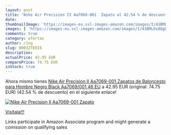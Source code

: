 ```yaml
---
layout: post
title: 'Nike Air Precision II Aa7069-001  Zapato al 42.54 % de descuento'
date: 
thumbnailImage: 'https://images-eu.ssl-images-amazon.com/images/I/41BMLOs8QgL._SL200_.jpg'
images: [ 'https://images-eu.ssl-images-amazon.com/images/I/41BMLOs8QgL._SL200_.jpg' ]
comments: true
category: ofertas
author: ring
slug: B003ZTE0I6
description:
actualPrice: 42.95 EUR
comparePrice: 74.75 EUR
inStock: true
---
```


Ahora mismo tienes [Nike Air Precision II Aa7069-001  Zapatos de Baloncesto para Hombre  Negro  Black Aa7069/001   46 EU](https://www.amazon.es/dp/B003ZTE0I6/?tag=tolees-21) a 42.95 EUR (original: 74.75 EUR) (42.54 %  de descuento) en el siguiente enlace!

[![Nike Air Precision II Aa7069-001  Zapato](https://images-eu.ssl-images-amazon.com/images/I/41BMLOs8QgL._SL200_.jpg)](https://www.amazon.es/dp/B003ZTE0I6/?tag=tolees-21)

[Visítala!!!](https://www.amazon.es/dp/B003ZTE0I6/?tag=tolees-21)

Links participate in Amazon Associate program and might generate a comission on qualifying sales
